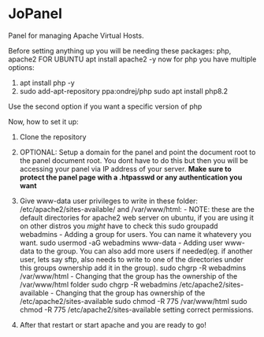# JoPanel
Panel for managing Apache Virtual Hosts.


Before setting anything up you will be needing these packages:
php, apache2
FOR UBUNTU
apt install apache2 -y
now for php you have multiple options:
1. apt install php -y
2. sudo add-apt-repository ppa:ondrej/php
   sudo apt install php8.2
   
Use the second option if you want a specific version of php

Now, how to set it up:
1. Clone the repository

2. OPTIONAL: Setup a domain for the panel and point the document root to the panel document root. You dont have to do this but then you will be accessing your panel via IP address of your server. **Make sure to protect the panel page with a .htpasswd or any authentication you want**

3. Give www-data user privileges to write in these folder: /etc/apache2/sites-available/ and /var/www/html: - NOTE: these are the default directories for apache2 web server on ubuntu, if you are using it on other distros you *might* have to check this
sudo groupadd webadmins - Adding a group for users. You can name it whatevery you want.
sudo usermod -aG webadmins www-data - Adding user www-data to the group. You can also add more users if needed(eg. if another user, lets say sftp, also needs to write to one of the directories under this groups ownership add it in the group).
sudo chgrp -R webadmins /var/www/html - Changing that the group has the ownership of the /var/www/html folder
sudo chgrp -R webadmins /etc/apache2/sites-available - Changing that the group has ownership of the /etc/apache2/sites-available
sudo chmod -R 775 /var/www/html
sudo chmod -R 775 /etc/apache2/sites-available
setting correct permissions.

4. After that restart or start apache and you are ready to go!


